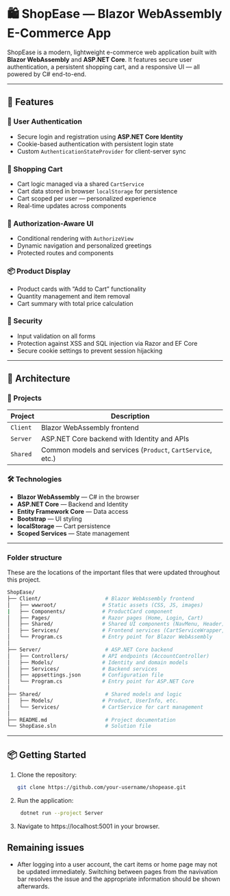 # 🛍️ ShopEase — Blazor WebAssembly E-Commerce App

ShopEase is a modern, lightweight e-commerce web application built with **Blazor WebAssembly** and **ASP.NET Core**. It features secure user authentication, a persistent shopping cart, and a responsive UI — all powered by C# end-to-end.

---

## 🚀 Features

### 👤 User Authentication
- Secure login and registration using **ASP.NET Core Identity**
- Cookie-based authentication with persistent login state
- Custom `AuthenticationStateProvider` for client-server sync

### 🛒 Shopping Cart
- Cart logic managed via a shared `CartService`
- Cart data stored in browser `localStorage` for persistence
- Cart scoped per user — personalized experience
- Real-time updates across components

### 🧠 Authorization-Aware UI
- Conditional rendering with `AuthorizeView`
- Dynamic navigation and personalized greetings
- Protected routes and components

### 📦 Product Display
- Product cards with “Add to Cart” functionality
- Quantity management and item removal
- Cart summary with total price calculation

### 🔐 Security
- Input validation on all forms
- Protection against XSS and SQL injection via Razor and EF Core
- Secure cookie settings to prevent session hijacking

---

## 🧱 Architecture

### 🧩 Projects

| Project        | Description                                      |
|----------------|--------------------------------------------------|
| `Client`       | Blazor WebAssembly frontend                      |
| `Server`       | ASP.NET Core backend with Identity and APIs      |
| `Shared`       | Common models and services (`Product`, `CartService`, etc.) |

### 🛠️ Technologies

- **Blazor WebAssembly** — C# in the browser
- **ASP.NET Core** — Backend and Identity
- **Entity Framework Core** — Data access
- **Bootstrap** — UI styling
- **localStorage** — Cart persistence
- **Scoped Services** — State management

---

### Folder structure

These are the locations of the important files that were updated throughout this project.

```bash
ShopEase/
├── Client/                     # Blazor WebAssembly frontend
│   ├── wwwroot/               # Static assets (CSS, JS, images)
|   ├── Components/            # ProductCard component
│   ├── Pages/                 # Razor pages (Home, Login, Cart)
│   ├── Shared/                # Shared UI components (NavMenu, Header)
│   ├── Services/              # Frontend services (CartServiceWrapper, AuthService)
│   └── Program.cs             # Entry point for Blazor WebAssembly
│
├── Server/                     # ASP.NET Core backend
│   ├── Controllers/           # API endpoints (AccountController)
│   ├── Models/                # Identity and domain models
│   ├── Services/              # Backend services
│   ├── appsettings.json       # Configuration file
│   └── Program.cs             # Entry point for ASP.NET Core
│
├── Shared/                     # Shared models and logic
│   ├── Models/                # Product, UserInfo, etc.
│   └── Services/              # CartService for cart management
│
├── README.md                   # Project documentation
└── ShopEase.sln                # Solution file
```

---

## 📦 Getting Started

1. Clone the repository:
   ```bash
   git clone https://github.com/your-username/shopease.git
   ```

2. Run the application:
    ```bash
     dotnet run --project Server 
     ```

3. Navigate to https://localhost:5001 in your browser.

## Remaining issues

- After logging into a user account, the cart items or home page may not be updated immediately.
  Switching between pages from the navivation bar resolves the issue and the appropriate information should be shown afterwards.
  
